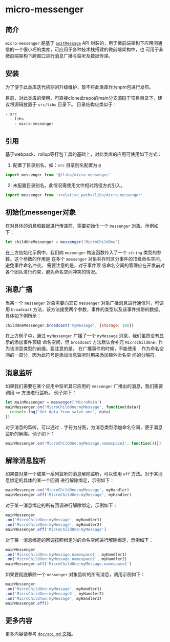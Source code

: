 # micro-messenger

## 简介

`micro-messenger` 是基于
[`postMessage`](https://developer.mozilla.org/zh-CN/docs/Web/API/Window/postMessage)
API 封装的，用于微前端架构下应用间通信的一个很小巧的类库，可应用于各种技术栈搭建的微前端架构中，也
可用于非微前端架构下跨窗口进行消息广播与监听及数据传递。


## 安装

为了便于此类库迭代初期的升级维护，暂不将此类库作为npm包进行发布。

目前，对此类库的使用，可直接clone此repo的main分支源码于项目目录下，建议将源码放置于 `src/libs` 目录下。
目录结构应类似于：

``` bash
- src
  - libs
    - micro-messenger
```

## 引用

基于webpack、rollup等打包工具的基础上，对此类库的应用可使用如下方式：

1. 配置了目录别名。如：`src` 目录别名配置为 `@`

```javascript
import messenger from '@/libs/micro-messenger'
```

2. 未配置目录别名。此情况需使用文件相对路径方式引入。

```javascript
import messenger from '<relative_path>/libs/micro-messenger'
```

## 初始化messenger对象

在对具体的消息和数据进行传递前，需要初始化一个 `messenger` 对象。示例如下：

```javascript
let childOneMessenger = messenger('MicroChildOne')
```

在上方初始化示例中，我们向 `messenger` 构造函数传入了一个 `string` 类型的参数。这个参数的作用是
在多个 `messenger` 对象共存时区分事件的顶级命名空间，避免事件命名冲突。 需要注意的是，对于事件顶
级命名空间的管理应在开发前对各个团队进行约束，避免命名空间冲突的情况。

## 消息广播

当某一个 `messenger` 对象需要向其它 `messenger` 对象广播消息进行通信时，可调用 `broadcast`
方法，该方法接受两个参数，事件的类型以及该事件携带的数据。具体如下例所示：

```javascript
childOneMessenger.broadcast('myMessage', {storage: 100})
```

在上方例子中，通过 `myMessenger` 广播了一个 `myMessage` 消息，我们虽然没有显示的添加事件顶级
命名空间，但 `broadcast` 方法默认会补充 `MicroChildOne:` 作为该消息类型的前缀。要注意的是，
在广播事件的时候，不能使用 `.` 作为命名空间的一部分，因为此符号是添加消息监听时用来添加额外命名空
间的分隔符。

## 消息监听

如果我们需要在某个应用中监听其它应用的 `messenger` 广播出的消息，我们需要调用 `on` 方法进行监听。
例子如下：

```javascript
let mainMessenger = messenger('MicroMain')
mainMessenger.on('MicroChildOne:myMessage', function(data){
  console.log('Got data from salve one', data)
})
```

对于消息的监听，可以通过 `.` 字符为分割，为消息类型添加命名空间，便于消息监听的解绑。例子如下：

```javascript
mainMessenger.on('MicroChildOne:myMessage.namespace1', function(){})
```

## 解除消息监听

如果要对某一个或某一系列监听的消息解除监听，可以使用 `off` 方法。对于某消息绑定的具体的某一个回调
进行解除绑定，示例如下：

```javascript
mainMessenger.on('MicroChildOne:myMessage', myHandler)
mainMessenger.off('MicroChildOne:myMessage', myHandler)
```

对于某一消息绑定的所有回调进行解除绑定，示例如下：

```javascript
mainMessenger
.on('MicroChildOne:myMessage', myHandler1)
.on('MicroChildOne:myMessage', myHandler2)
mainMessenger.off('MicroChildOne:myMessage')
```

对于某一消息绑定的回调按照绑定时的命名空间进行解除绑定，示例如下：

```javascript
mainMessenger
.on('MicroChildOne:myMessage.namespace1', myHandler1)
.on('MicroChildOne:myMessage.namespace2', myHandler2)
mainMessenger.off('MicroChildOne:myMessage.namespace1')
```

如果要彻底解除一个 `messenger` 对象监听的所有消息，调用示例如下：

```javascript
mainMessenger
.on('MicroChildOne:myMessage', myHandler1)
.on('MicroChildOne:myMessage2', myHandler2)
.on('MicroChildTwo:myMessage', myHandler3)
mainMessenger.off()
```

## 更多内容

更多内容请参考 [`doc/api.md` 文档](https://github.com/micro-frontends-lab/micro-messenger/blob/main/doc/api.md)。
